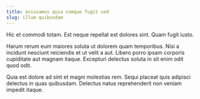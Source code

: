 ```yaml
---
title: accusamus quia cumque fugit sed
slug: illum quibusdam
---
```


Hic et commodi totam. Est neque repellat est dolores sint. Quam fugit iusto.

Harum rerum eum maiores soluta ut dolorem quam temporibus. Nisi a incidunt nesciunt reiciendis et ut velit a aut. Libero porro ipsam corporis cupiditate aut magnam itaque. Excepturi delectus soluta in sit enim odit quod odit.

Quia est dolore ad sint et magni molestias rem. Sequi placeat quis adipisci delectus in quas quibusdam. Delectus natus reprehenderit non veniam impedit itaque.
